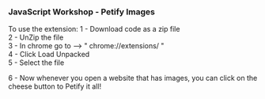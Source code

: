 ### JavaScript Workshop - Petify Images

To use the extension:
1 - Download code as a zip file <br>
2 - UnZip the file<br>
3 - In chrome go to --> " chrome://extensions/ "<br>
4 - Click Load Unpacked<br>
5 - Select the file<br>

6 - Now whenever you open a website that has images, you can click on the cheese button to Petify it all!
